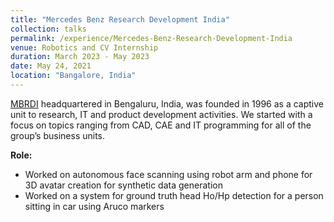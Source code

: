 ```yaml
---
title: "Mercedes Benz Research Development India"
collection: talks
permalink: /experience/Mercedes-Benz-Research-Development-India
venue: Robotics and CV Internship
duration: March 2023 - May 2023
date: May 24, 2021
location: "Bangalore, India"
---
```

 [MBRDI](https://www.mbrdi.co.in/#/) headquartered in Bengaluru, India, was founded in 1996 as a captive unit to research, IT and product development activities. We started with a focus on topics ranging from CAD, CAE and IT programming for all of the group’s business units.

**Role:**

- Worked on autonomous face scanning using robot arm and phone for 3D avatar creation for synthetic data generation
- Worked on a system for ground truth head Ho/Hp detection for a person sitting in car using Aruco markers
